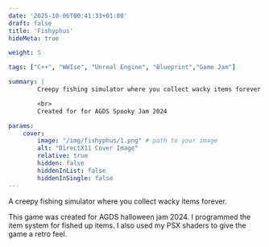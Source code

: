 ```yaml
---
date: '2025-10-06T00:41:33+01:00'
draft: false
title: 'Fishyphus'
hideMeta: true

weight: 5

tags: ["C++", "WWIse", "Unreal Engine", "Blueprint","Game Jam"]

summary: |
        Creepy fishing simulator where you collect wacky items forever

        <br>
        Created for for AGDS Spooky Jam 2024

params:
    cover:
        image: "/img/fishyphus/1.png" # path to your image
        alt: "DirectX11 Cover Image"
        relative: true
        hidden: false
        hiddenInList: false
        hiddenInSingle: false
---
```

A creepy fishing simulator where you collect wacky items forever.

This game was created for AGDS halloween jam 2024. I programmed the item system for fished up items. I also used my PSX shaders to give the game a retro feel.